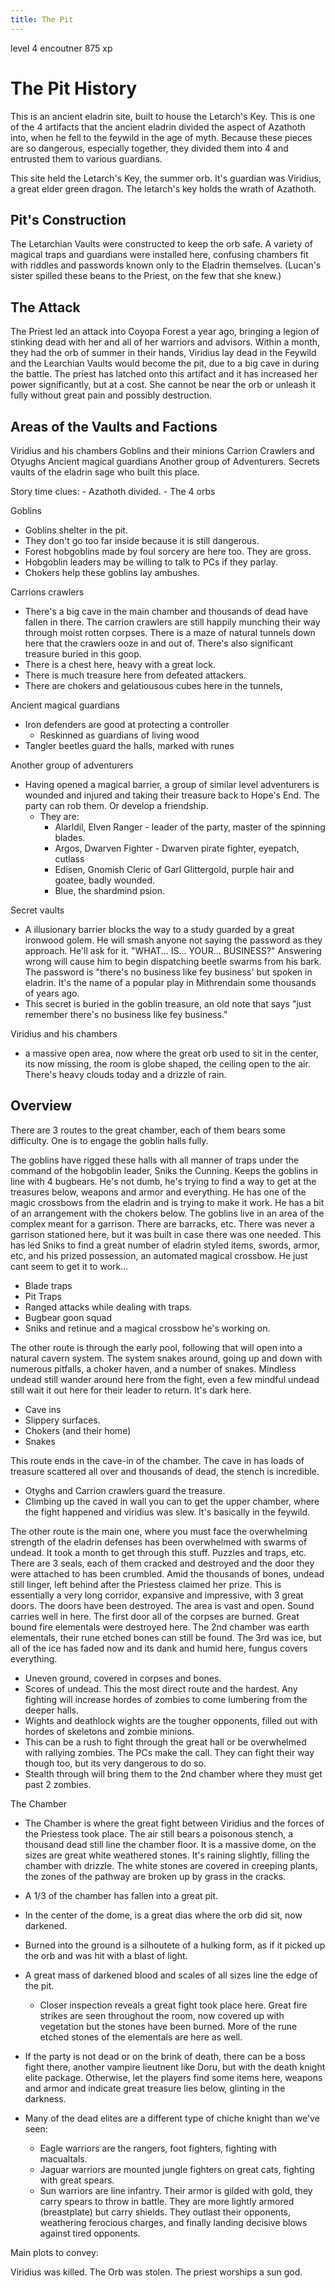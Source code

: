 ```yaml
---
title: The Pit
---
```

level 4 encoutner 875 xp


# The Pit History
This is an ancient eladrin site, built to house the Letarch's Key. This is one of the 4 artifacts that the ancient eladrin divided the aspect of Azathoth into, when he fell to the feywild in the age of myth. Because these pieces are so dangerous, especially together, they divided them into 4 and entrusted them to various guardians.

This site held the Letarch's Key, the summer orb. It's guardian was Viridius, a great elder green dragon. The letarch's key holds the wrath of Azathoth. 

## Pit's Construction
The Letarchian Vaults were constructed to keep the orb safe. A variety of magical traps and guardians were installed here, confusing chambers fit with riddles and passwords known only to the Eladrin themselves. (Lucan's sister spilled these beans to the Priest, on the few that she knew.) 

## The Attack
The Priest led an attack into Coyopa Forest a year ago, bringing a legion of stinking dead with her and all of her warriors and advisors. Within a month, they had the orb of summer in their hands, Viridius lay dead in the Feywild and the Learchian Vaults would become the pit, due to a big cave in during the battle. The priest has latched onto this artifact and it has increased her power significantly, but at a cost. She cannot be near the orb or unleash it fully without great pain and possibly destruction.

## Areas of the Vaults and Factions

Viridius and his chambers
Goblins and their minions
Carrion Crawlers and Otyughs
Ancient magical guardians
Another group of Adventurers.
Secrets vaults of the eladrin sage who built this place.

Story time clues:
    - Azathoth divided.
    - The 4 orbs


Goblins
- Goblins shelter in the pit.
- They don't go too far inside because it is still dangerous.
- Forest hobgoblins made by foul sorcery are here too. They are gross.
- Hobgoblin leaders may be willing to talk to PCs if they parlay.
- Chokers help these goblins lay ambushes.

Carrions crawlers
- There's a big cave in the main chamber and thousands of dead have fallen in there. The carrion crawlers are still happily munching their way through moist rotten corpses. There is a maze of natural tunnels down here that the crawlers ooze in and out of. There's also significant treasure buried in this goop. 
- There is a chest here, heavy with a great lock.
- There is much treasure here from defeated attackers.
- There are chokers and gelatiousous cubes here in the tunnels, 

Ancient magical guardians
- Iron defenders are good at protecting a controller
  - Reskinned as guardians of living wood
- Tangler beetles guard the halls, marked with runes

Another group of adventurers
- Having opened a magical barrier, a group of similar level adventurers is wounded and injured and taking their treasure back to Hope's End. The party can rob them. Or develop a friendship.
  - They are:
    - Alarldil, Elven Ranger - leader of the party, master of the spinning blades.
    - Argos, Dwarven Fighter - Dwarven pirate fighter, eyepatch, cutlass
    - Edisen, Gnomish Cleric of Garl Glittergold, purple hair and goatee, badly wounded.
    - Blue, the shardmind psion.

Secret vaults
- A illusionary barrier blocks the way to a study guarded by a great ironwood golem. He will smash anyone not saying the password as they approach. He'll ask for it. "WHAT... IS... YOUR... BUSINESS?" Answering wrong will cause him to begin dispatching beetle swarms from his bark. The password is "there's no business like fey business' but spoken in eladrin. It's the name of a popular play in Mithrendain some thousands of years ago.
- This secret is buried in the goblin treasure, an old note that says "just remember there's no business like fey business."

Viridius and his chambers
- a massive open area, now where the great orb used to sit in the center, its now missing, the room is globe shaped, the ceiling open to the air. There's heavy clouds today and a drizzle of rain.

## Overview 
There are 3 routes to the great chamber, each of them bears some difficulty. One is to engage the goblin halls fully. 

The goblins have rigged these halls with all manner of traps under the command of the hobgoblin leader, Sniks the Cunning. Keeps the goblins in line with 4 bugbears. He's not dumb, he's trying to find a way to get at the treasures below, weapons and armor and everything. He has one of the magic crossbows from the eladrin and is trying to make it work. He has a bit of an arrangement with the chokers below. The goblins live in an area of the complex meant for a garrison. There are barracks, etc. There was never a garrison stationed here, but it was built in case there was one needed. This has led Sniks to find a great number of eladrin styled items, swords, armor, etc, and his prized possession, an automated magical crossbow. He just cant seem to get it to work...
- Blade traps  
- Pit Traps  
- Ranged attacks while dealing with traps.
- Bugbear goon squad
- Sniks and retinue and a magical crossbow he's working on.

The other route is through the early pool, following that will open into a natural cavern system. The system snakes around, going up and down with numerous pitfalls, a choker haven, and a number of snakes. Mindless undead still wander around here from the fight, even a few mindful undead still wait it out here for their leader to return. It's dark here.
- Cave ins
- Slippery surfaces. 
- Chokers (and their home)
- Snakes

This route ends in the cave-in of the chamber. The cave in has loads of treasure scattered all over and thousands of dead, the stench is incredible.
- Otyghs and Carrion crawlers guard the treasure.
- Climbing up the caved in wall you can to get the upper chamber, where the fight happened and viridius was slew. It's basically in the feywild.

The other route is the main one, where you must face the overwhelming strength of the eladrin defenses has been overwhelmed with swarms of undead. It took a month to get through this stuff. Puzzles and traps, etc. There are 3 seals, each of them cracked and destroyed and the door they were attached to has been crumbled. Amid the thousands of bones, undead still linger, left behind after the Priestess claimed her prize.
This is essentially a very long corridor, expansive and impressive, with 3 great doors. The doors have been destroyed. The area is vast and open. Sound carries well in here. The first door all of the corpses are burned. Great bound fire elementals were destroyed here. The 2nd chamber was earth elementals, their rune etched bones can still be found. The 3rd was ice, but all of the ice has faded now and its dank and humid here, fungus covers everything.
- Uneven ground, covered in corpses and bones.
- Scores of undead. This the most direct route and the hardest. Any fighting will increase hordes of zombies to come lumbering from the deeper halls.
- Wights and deathlock wights are the tougher opponents, filled out with hordes of skeletons and zombie minions. 
- This can be a rush to fight through the great hall or be overwhelmed with rallying zombies. The PCs make the call. They can fight their way though too, but its very dangerous to do so.
- Stealth through will bring them to the 2nd chamber where they must get past 2 zombies. 

The Chamber
- The Chamber is where the great fight between Viridius and the forces of the Priestess took place. The air still bears a poisonous stench, a thousand dead still line the chamber floor. It is a massive dome, on the sizes are great white weathered stones. It's raining slightly, filling the chamber with drizzle. The white stones are covered in creeping plants, the zones of the pathway are broken up by grass in the cracks. 
- A 1/3 of the chamber has fallen into a great pit.
- In the center of the dome, is a great dias where the orb did sit, now darkened.
- Burned into the ground is a silhoutete of a hulking form, as if it picked up the orb and was hit with a blast of light.
- A great mass of darkened blood and scales of all sizes line the edge of the pit. 
  - Closer inspection reveals a great fight took place here. Great fire strikes are seen throughout the room, now covered up with vegetation but the stones have been burned. More of the rune etched stones of the elementals are here as well. 

- If the party is not dead or on the brink of death, there can be a boss fight there, another vampire lieutnent like Doru, but with the death knight elite package. Otherwise, let the players find some items here, weapons and armor and indicate great treasure lies below, glinting in the darkness.

- Many of the dead elites are a different type of chiche knight than we've seen:
  - Eagle warriors are the rangers, foot fighters, fighting with macualtals.
  - Jaguar warriors are mounted jungle fighters on great cats, fighting with great spears.
  - Sun warriors are line infantry. Their armor is gilded with gold, they carry spears to throw in battle. They are more lightly armored (breastplate) but carry shields. They outlast their opponents, weathering ferocious charges, and finally landing decisive blows against tired opponents.



Main plots to convey:

Viridius was killed. 
The Orb was stolen.
The priest worships a sun god.
